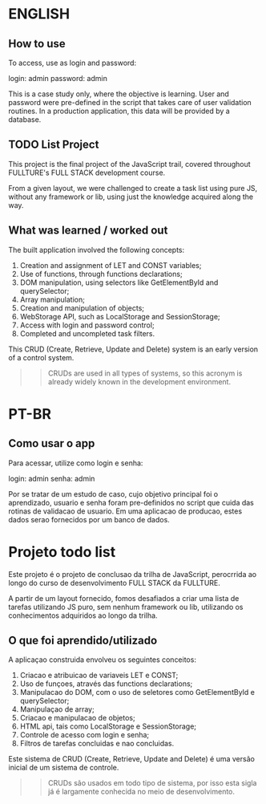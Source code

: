 # ENGLISH
## How to use
To access, use as login and password:

login: admin password: admin

This is a case study only, where the objective is learning. User and password were pre-defined in the script that takes care of user validation routines. In a production application, this data will be provided by a database.

## TODO List Project
This project is the final project of the JavaScript trail, covered throughout 
FULLTURE's FULL STACK development course.

From a given layout, we were challenged to create a task list using pure JS, without any framework or lib, using just the knowledge acquired 
along the way.

## What was learned / worked out

The built application involved the following concepts:

1. Creation and assignment of LET and CONST variables;
2. Use of functions, through functions declarations;
3. DOM manipulation, using selectors like GetElementById and querySelector;
4. Array manipulation;
5. Creation and manipulation of objects;
6. WebStorage API, such as LocalStorage and SessionStorage;
7. Access with login and password control;
8. Completed and uncompleted task filters.

This CRUD (Create, Retrieve, Update and Delete) system is an early version of a control system.

>>CRUDs are used in all types of systems, so this acronym is already widely known in the development environment.









# PT-BR

## Como usar o app
Para acessar, utilize como login e senha:

login: admin
senha: admin

Por se tratar de um estudo de caso, cujo objetivo principal foi o aprendizado, usuario e senha foram pre-definidos no script que cuida das rotinas de validacao de usuario. Em uma aplicacao de producao, estes dados serao fornecidos por um banco de dados.


# Projeto todo list

Este projeto é o projeto de conclusao da trilha de JavaScript, perocrrida ao longo do curso de desenvolvimento
FULL STACK da FULLTURE.

A partir de um layout fornecido, fomos desafiados a criar uma lista de tarefas utilizando JS puro, sem nenhum framework
ou lib, utilizando os conhecimentos adquiridos ao longo da trilha.

## O que foi aprendido/utilizado

A aplicaçao construida envolveu os seguintes conceitos:

1. Criacao e atribuicao de variaveis LET e CONST;
2. Uso de funçoes, através das functions declarations;
3. Manipulacao do DOM, com o uso de seletores como GetElementById e querySelector;
4. Manipulaçao de array;
5. Criacao e manipulacao de objetos;
6. HTML api, tais como LocalStorage e SessionStorage;
7. Controle de acesso com login e senha;
8. Filtros de tarefas concluidas e nao concluidas.

Este sistema de CRUD (Create, Retrieve, Update and Delete) é uma versão inicial de um sistema de controle.

>> CRUDs são usados em todo tipo de sistema, por isso esta sigla já é largamente conhecida no meio de desenvolvimento.

